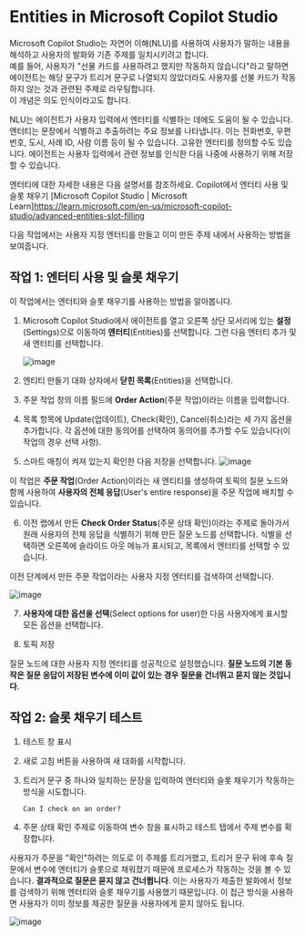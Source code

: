 # Entities in Microsoft Copilot Studio

Microsoft Copilot Studio는 자연어 이해(NLU)를 사용하여 사용자가 말하는 내용을 해석하고 사용자의 발화와 기존 주제를 일치시키려고 합니다. </br>
예를 들어, 사용자가 "선물 카드를 사용하려고 했지만 작동하지 않습니다"라고 말하면 에이전트는 해당 문구가 트리거 문구로 나열되지 않았더라도 사용자를 선불 카드가 작동하지 않는 것과 관련된 주제로 라우팅합니다.</br>
이 개념은 의도 인식이라고도 합니다.

NLU는 에이전트가 사용자 입력에서 엔터티를 식별하는 데에도 도움이 될 수 있습니다. 엔터티는 문장에서 식별하고 추출하려는 주요 정보를 나타냅니다. 이는 전화번호, 우편번호, 도시, 사례 ID, 사람 이름 등이 될 수 있습니다. 고유한 엔터티를 정의할 수도 있습니다. 에이전트는 사용자 입력에서 관련 정보를 인식한 다음 나중에 사용하기 위해 저장할 수 있습니다.

엔터티에 대한 자세한 내용은 다음 설명서를 참조하세요. Copilot에서 엔터티 사용 및 슬롯 채우기
 [Microsoft Copilot Studio | Microsoft Learn]<https://learn.microsoft.com/en-us/microsoft-copilot-studio/advanced-entities-slot-filling>

다음 작업에서는 사용자 지정 엔터티를 만들고 이미 만든 주제 내에서 사용하는 방법을 보여줍니다.

## 작업 1: 엔터티 사용 및 슬롯 채우기

이 작업에서는 엔터티와 슬롯 채우기를 사용하는 방법을 알아봅니다.

1. Microsoft Copilot Studio에서 에이전트를 열고 오른쪽 상단 모서리에 있는 **설정**(Settings)으로 이동하여 **엔터티**(Entities)를 선택합니다. 그런 다음 엔터티 추가 및 새 엔터티를 선택합니다.

   ![image](https://github.com/user-attachments/assets/5b0a7600-bb8c-4bfa-92e6-9e3b25dc5804)

2. 엔티티 만들기 대화 상자에서 **닫힌 목록**(Entities)을 선택합니다.
3. 주문 작업 창의 이름 필드에 **Order Action**(주문 작업)이라는 이름을 입력합니다.
4. 목록 항목에 Update(업데이트), Check(확인), Cancel(취소)라는 세 가지 옵션을 추가합니다. 각 옵션에 대한 동의어를 선택하여 동의어를 추가할 수도 있습니다(이 작업의 경우 선택 사항).
5. 스마트 매칭이 켜져 있는지 확인한 다음 저장을 선택합니다.
   ![image](https://github.com/user-attachments/assets/8169face-0281-4630-8273-02e2d712d5ef)

이 작업은 **주문 작업**(Order Action)이라는 새 엔티티를 생성하여 토픽의 질문 노드와 함께 사용하여 **사용자의 전체 응답**(User's entire response)을 주문 작업에 배치할 수 있습니다.

6. 이전 랩에서 만든 **Check Order Status**(주문 상태 확인)이라는 주제로 돌아가서 원래 사용자의 전체 응답을 식별하기 위해 만든 질문 노드를 선택합니다. 식별을 선택하면 오른쪽에 슬라이드 아웃 메뉴가 표시되고, 목록에서 엔터티를 선택할 수 있습니다.

이전 단계에서 만든 주문 작업이라는 사용자 지정 엔터티를 검색하여 선택합니다.

   ![image](https://github.com/user-attachments/assets/07d11c1e-6a3b-4c11-9ea9-c58ab719489d)

7. **사용자에 대한 옵션을 선택**(Select options for user)한 다음 사용자에게 표시할 모든 옵션을 선택합니다.

8. 토픽 저장

질문 노드에 대한 사용자 지정 엔터티를 성공적으로 설정했습니다. **질문 노드의 기본 동작은 질문 응답이 저장된 변수에 이미 값이 있는 경우 질문을 건너뛰고 묻지 않는 것입니다**.

## 작업 2: 슬롯 채우기 테스트

1. 테스트 창 표시

2. 새로 고침 버튼을 사용하여 새 대화를 시작합니다.

3. 트리거 문구 중 하나와 일치하는 문장을 입력하여 엔터티와 슬롯 채우기가 작동하는 방식을 시도합니다.


   ```
   Can I check on an order?
   ```

4. 주문 상태 확인 주제로 이동하여 변수 창을 표시하고 테스트 탭에서 주제 변수를 확장합니다.

사용자가 주문을 "확인"하려는 의도로 이 주제를 트리거했고, 트리거 문구 뒤에 후속 질문에서 변수에 엔터티가 슬롯으로 채워졌기 때문에 프로세스가 작동하는 것을 볼 수 있습니다. **결과적으로 질문은 묻지 않고 건너뜁니다**. 이는 사용자가 제출한 발화에서 정보를 검색하기 위해 엔터티와 슬롯 채우기를 사용했기 때문입니다. 이 접근 방식을 사용하면 사용자가 이미 정보를 제공한 질문을 사용자에게 묻지 않아도 됩니다.

   ![image](https://github.com/user-attachments/assets/977bf8f0-d0ae-44d5-8dbb-0e818e31ab4b)

















